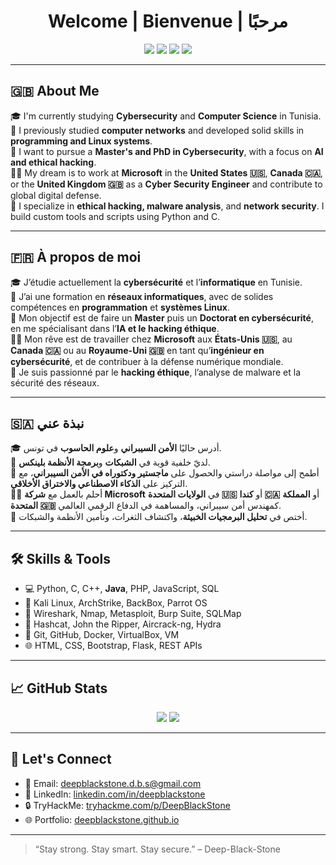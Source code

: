 <h1 align="center">Welcome | Bienvenue | مرحبًا</h1>

<p align="center">
  <img src="https://img.shields.io/badge/Cyber_Security-Engineer-critical?style=for-the-badge&logo=linux" />
  <img src="https://img.shields.io/badge/Linux-Kali/Arch/BackBox-blue?style=for-the-badge&logo=linux" />
  <img src="https://img.shields.io/badge/Programming-Python/C/C++/Java/JS/PHP-success?style=for-the-badge&logo=codewars" />
  <img src="https://img.shields.io/badge/Languages-English/French/Arabic-lightgrey?style=for-the-badge&logo=googletranslate" />
</p>

---

## 🇬🇧 About Me

🎓 I'm currently studying **Cybersecurity** and **Computer Science** in Tunisia.  
📘 I previously studied **computer networks** and developed solid skills in **programming and Linux systems**.  
🎯 I want to pursue a **Master's and PhD in Cybersecurity**, with a focus on **AI and ethical hacking**.  
👨‍💻 My dream is to work at **Microsoft** in the **United States 🇺🇸**, **Canada 🇨🇦**, or the **United Kingdom 🇬🇧** as a **Cyber Security Engineer** and contribute to global digital defense.  
🧠 I specialize in **ethical hacking, malware analysis**, and **network security**. I build custom tools and scripts using Python and C.

---

## 🇫🇷 À propos de moi

🎓 J’étudie actuellement la **cybersécurité** et l’**informatique** en Tunisie.  
📘 J’ai une formation en **réseaux informatiques**, avec de solides compétences en **programmation** et **systèmes Linux**.  
🎯 Mon objectif est de faire un **Master** puis un **Doctorat en cybersécurité**, en me spécialisant dans l’**IA et le hacking éthique**.  
👨‍💻 Mon rêve est de travailler chez **Microsoft** aux **États-Unis 🇺🇸**, au **Canada 🇨🇦** ou au **Royaume-Uni 🇬🇧** en tant qu’**ingénieur en cybersécurité**, et de contribuer à la défense numérique mondiale.  
🧠 Je suis passionné par le **hacking éthique**, l’analyse de malware et la sécurité des réseaux.

---

## 🇸🇦 نبذة عني

🎓 أدرس حاليًا **الأمن السيبراني** و**علوم الحاسوب** في تونس.  
📘 لديّ خلفية قوية في **الشبكات** و**برمجة الأنظمة بلينكس**.  
🎯 أطمح إلى مواصلة دراستي والحصول على **ماجستير ودكتوراه في الأمن السيبراني**، مع التركيز على **الذكاء الاصطناعي والاختراق الأخلاقي**.  
👨‍💻 أحلم بالعمل مع **شركة Microsoft** في **الولايات المتحدة 🇺🇸** أو **كندا 🇨🇦** أو **المملكة المتحدة 🇬🇧** كمهندس أمن سيبراني، والمساهمة في الدفاع الرقمي العالمي.  
🧠 أختص في **تحليل البرمجيات الخبيثة**، واكتشاف الثغرات، وتأمين الأنظمة والشبكات.

---

## 🛠️ Skills & Tools

- 💻 Python, C, C++, **Java**, PHP, JavaScript, SQL  
- 🐧 Kali Linux, ArchStrike, BackBox, Parrot OS  
- 📡 Wireshark, Nmap, Metasploit, Burp Suite, SQLMap  
- 🔐 Hashcat, John the Ripper, Aircrack-ng, Hydra  
- 📂 Git, GitHub, Docker, VirtualBox, VM  
- 🌐 HTML, CSS, Bootstrap, Flask, REST APIs

---

## 📈 GitHub Stats

<p align="center">
  <img src="https://github-readme-stats.vercel.app/api?username=deepblackstone&show_icons=true&theme=dark" />
  <img src="https://github-readme-stats.vercel.app/api/top-langs/?username=deepblackstone&layout=compact&theme=dark" />
</p>

---

## 🤝 Let's Connect

- 📧 Email: deepblackstone.d.b.s@gmail.com  
- 💼 LinkedIn: [linkedin.com/in/deepblackstone](https://linkedin.com/in/deepblackstone)  
- 🔒 TryHackMe: [tryhackme.com/p/DeepBlackStone](https://tryhackme.com)  
- 🌐 Portfolio: [deepblackstone.github.io](https://deepblackstone.github.io)

---

> “Stay strong. Stay smart. Stay secure.” – Deep-Black-Stone
